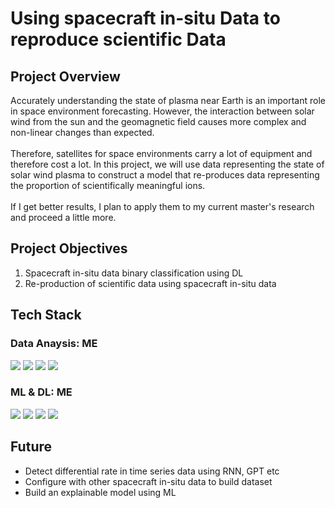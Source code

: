<h1>Using spacecraft in-situ Data to reproduce scientific Data</h1>

<h2>Project Overview</h2>
Accurately understanding the state of plasma near Earth is an important role in space environment forecasting.
However, the interaction between solar wind from the sun and the geomagnetic field causes more complex and non-linear changes than expected.
<br/><br/>
Therefore, satellites for space environments carry a lot of equipment and therefore cost a lot.
In this project, we will use data representing the state of solar wind plasma to construct a model that re-produces data representing the proportion of scientifically meaningful ions.
<br/><br/>
If I get better results, I plan to apply them to my current master's research and proceed a little more.

<h2>Project Objectives</h2>
<ol><li>Spacecraft in-situ data binary classification using DL</li>
  <li>Re-production of scientific data using spacecraft in-situ data</li></ol>
<h2>Tech Stack</h2>
<h3>Data Anaysis: ME</h3>

<div align="left">
<img src="https://img.shields.io/badge/-PYTHON-white?style=for-the-badge&logo=Python&logoColor=3776AB"/>
  <img src="https://img.shields.io/badge/-numpy-white?style=for-the-badge&logo=numpy&logoColor=013243"/>
  <img src="https://img.shields.io/badge/-pandas-white?style=for-the-badge&logo=pandas&logoColor=150458"/>
  <img src="https://img.shields.io/badge/-matplotlib-white?style=for-the-badge&logo=Python&logoColor=3776AB"/>
</div>

<h3>ML & DL: ME</h3>
<div align="left">
<img src="https://img.shields.io/badge/-PYTHON-white?style=for-the-badge&logo=Python&logoColor=3776AB"/>
  <img src="https://img.shields.io/badge/-tensorflow-white?style=for-the-badge&logo=tensorflow&logoColor=FF6F00"/>
  <img src="https://img.shields.io/badge/-keras-white?style=for-the-badge&logo=keras&logoColor=D00000"/>
  <img src="https://img.shields.io/badge/-scikit learn-white?style=for-the-badge&logo=scikit-learn&logoColor=F7931E"/>
</div>
<h2>Future</h2>
<ul><li>Detect differential rate in time series data using RNN, GPT etc</li>
<li>Configure with other spacecraft in-situ data to build dataset</li>
<li>Build an explainable model using ML</li></ul>
